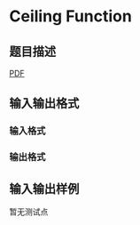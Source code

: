 # Ceiling Function

## 题目描述

[problemUrl]: https://uva.onlinejudge.org/index.php?option=com_onlinejudge&Itemid=8&category=859&page=show_problem&problem=5005

[PDF](https://uva.onlinejudge.org/external/17/p1738.pdf)

## 输入输出格式

### 输入格式

### 输出格式

## 输入输出样例

暂无测试点

